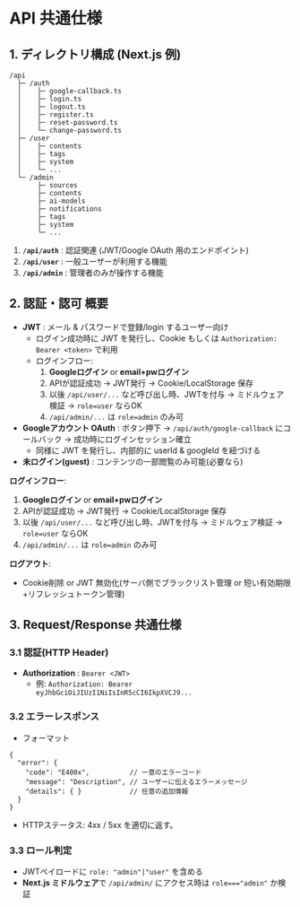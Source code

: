 # API 共通仕様

## 1. ディレクトリ構成 (Next.js 例)

```
/api
  ├─ /auth
  │    ├─ google-callback.ts
  │    ├─ login.ts
  │    ├─ logout.ts
  │    ├─ register.ts
  │    ├─ reset-password.ts
  │    └─ change-password.ts
  ├─ /user
  │    ├─ contents
  │    ├─ tags
  │    ├─ system
  │    └─ ...
  └─ /admin
       ├─ sources
       ├─ contents
       ├─ ai-models
       ├─ notifications
       ├─ tags
       ├─ system
       └─ ...
```

1. **`/api/auth`** : 認証関連 (JWT/Google OAuth 用のエンドポイント)
2. **`/api/user`** : 一般ユーザーが利用する機能
3. **`/api/admin`** : 管理者のみが操作する機能

## 2. 認証・認可 概要

- **JWT** : メール & パスワードで登録/login するユーザー向け
  - ログイン成功時に JWT を発行し、Cookie もしくは `Authorization: Bearer <token>` で利用
  - ログインフロー:
    1. **Googleログイン** or **email+pwログイン**
    2. APIが認証成功 → JWT発行 → Cookie/LocalStorage 保存
    3. 以後 `/api/user/...` など呼び出し時、JWTを付与 → ミドルウェア検証 → `role=user` ならOK
    4. `/api/admin/...` は `role=admin` のみ可
- **Googleアカウント OAuth** : ボタン押下 → `/api/auth/google-callback` にコールバック → 成功時にログインセッション確立
  - 同様に JWT を発行し、内部的に userId & googleId を紐づける
- **未ログイン(guest)** : コンテンツの一部閲覧のみ可能(必要なら)

**ログインフロー**:
1. **Googleログイン** or **email+pwログイン**
2. APIが認証成功 → JWT発行 → Cookie/LocalStorage 保存
3. 以後 `/api/user/...` など呼び出し時、JWTを付与 → ミドルウェア検証 → `role=user` ならOK
4. `/api/admin/...` は `role=admin` のみ可

**ログアウト**:
- Cookie削除 or JWT 無効化(サーバ側でブラックリスト管理 or 短い有効期限+リフレッシュトークン管理)

## 3. Request/Response 共通仕様

### 3.1 認証(HTTP Header)

- **Authorization** : `Bearer <JWT>`
  - 例: `Authorization: Bearer eyJhbGciOiJIUzI1NiIsInR5cCI6IkpXVCJ9...`

### 3.2 エラーレスポンス

- フォーマット
```jsonc
{
  "error": {
    "code": "E400x",          // 一意のエラーコード
    "message": "Description", // ユーザーに伝えるエラーメッセージ
    "details": { }            // 任意の追加情報
  }
}
```
- HTTPステータス: 4xx / 5xx を適切に返す。

### 3.3 ロール判定

- JWTペイロードに `role: "admin"|"user"` を含める
- **Next.js ミドルウェア**で `/api/admin/` にアクセス時は `role==="admin"` か検証